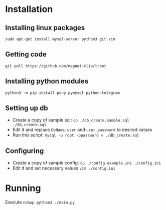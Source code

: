 # Installation

## Installing linux packages 

`sudo apt-get install mysql-server python3 git vim`

## Getting code
`git pull https://github.com/magnet-clip/trbot`

## Installing python modules
`python3 -m pip install pony pymysql python-telegram`

## Setting up db

 * Create a copy of sample sql: `cp ./db_create.sample.sql ./db_create.sql`
 * Edit it and replace `DbName`, `user` and `user_password` to desired values
 * Run this script: `mysql -u root -ppassword < ./db_create.sql`
 
## Configuring
 * Create a copy of sample config: `cp ./config.example.ini ./config.ini`
 * Edit it and set necessary values `vim ./config.ini`


# Running
Execute `nohup python3 ./main.py`
